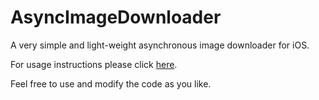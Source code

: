 AsyncImageDownloader
====================

A very simple and light-weight asynchronous image downloader for iOS. 

For usage instructions please click [here](http://kylewbanks.com/post/show/iOS-Async-Image-Downloader).

Feel free to use and modify the code as you like.
